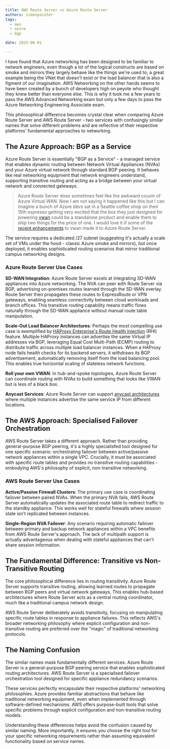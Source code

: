 ```yaml
---
title: AWS Route Server vs Azure Route Server
authors: simonpainter
tags:
  - aws
  - azure
  - bgp

date: 2025-06-01

---
```


I have found that Azure networking has been designed to be familiar to network engineers, even though a lot of the logical constructs are based on smoke and mirrors they largely behave like the things we're used to; a great example being the VNet that doesn't exist or the load balancer that is also a figment of our imagination. AWS Networking on the other hands seems to have been created by a bunch of developers high on peyote who thought they knew better than everyone else. This is why it took me a few years to pass the AWS Advanced Networking exam but only a few days to pass the Azure Networking Engineering Associate exam.
<!-- truncate -->
This philosophical difference becomes crystal clear when comparing Azure Route Server and AWS Route Server - two services with confusingly similar names that solve different problems and are reflective of their respective platforms' fundamental approaches to networking.

## The Azure Approach: BGP as a Service

Azure Route Server is essentially "BGP as a Service" - a managed service that enables dynamic routing between Network Virtual Appliances (NVAs) and your Azure virtual network through standard BGP peering. It behaves like real networking equipment that network engineers understand, supporting transitive routing and acting as a bridge between your virtual network and connected gateways.

> Azure Route Server does sometimes feel like the awkward cousin of Azure Virtual WAN. Now
> I am not saying it happened like this but I can imagine a bunch of Azure devs sat in a
> Seattle coffee shop on their 15th espresso getting very excited that the box they just
> designed for powering [vwan](vwan-hype.md) could be a standalone product and enable them
> to ship two things for the price of one. I would love it if some of the [recent enhancements](https://learn.microsoft.com/en-us/azure/virtual-wan/route-maps-about)
> to vwan made it to Azure Route Server.

The service requires a dedicated /27 subnet (suggesting it's actually a scale set of VMs under the hood - classic Azure smoke and mirrors), but once deployed, it enables sophisticated routing scenarios that mirror traditional campus networking designs.

### Azure Route Server Use Cases

**SD-WAN Integration**: Azure Route Server excels at integrating SD-WAN appliances into Azure networking. The NVA can peer with Route Server via BGP, advertising on-premises routes learned through the SD-WAN overlay. Route Server then propagates these routes to ExpressRoute or VPN gateways, enabling seamless connectivity between cloud workloads and branch offices. This transitive routing capability means traffic flows naturally through the SD-WAN appliance without manual route table manipulation.

**Scale-Out Load Balancer Architectures**: Perhaps the most compelling use case is exemplified by [HAProxy Enterprise's Route Health Injection](https://www.haproxy.com/documentation/haproxy-enterprise/enterprise-modules/route-health-injection/) (RHI) feature. Multiple HAProxy instances can advertise the same Virtual IP addresses via BGP, leveraging Equal Cost Multi-Path (ECMP) routing to distribute traffic across multiple load balancer instances. When a HAProxy node fails health checks for its backend servers, it withdraws its BGP advertisement, automatically removing itself from the load balancing pool. This enables true horizontal scaling of stateless network functions.

**Roll your own VWAN**: In hub-and-spoke topologies, Azure Route Server can coordinate routing with NVAs to build something that looks like VWAN but is less of a black box.

**Anycast Services**: Azure Route Server can support [anycast architectures](anycast-route-server.md) where multiple instances advertise the same service IP from different locations.

## The AWS Approach: Specialised Failover Orchestration

AWS Route Server takes a different approach. Rather than providing general-purpose BGP peering, it's a highly specialisfed tool designed for one specific scenario: orchestrating failover between active/passive network appliances within a single VPC. Crucially, it must be associated with specific route tables and provides no transitive routing capabilities - embodying AWS's philosophy of explicit, non-transitive networking.

### AWS Route Server Use Cases

**Active/Passive Firewall Clusters**: The primary use case is coordinating failover between paired NVAs. When the primary NVA fails, AWS Route Server automatically updates the associated route table to redirect traffic to the standby appliance. This works well for stateful firewalls where session state isn't replicated between instances.

**Single-Region NVA Failover**: Any scenario requiring automatic failover between primary and backup network appliances within a VPC benefits from AWS Route Server's approach. The lack of multipath support is actually advantageous when dealing with stateful appliances that can't share session information.

## The Fundamental Difference: Transitive vs Non-Transitive Routing

The core philosophical difference lies in routing transitivity. Azure Route Server supports transitive routing, allowing learned routes to propagate between BGP peers and virtual network gateways. This enables hub-based architectures where Route Server acts as a central routing coordinator, much like a traditional campus network design.

AWS Route Server deliberately avoids transitivity, focusing on manipulating specific route tables in response to appliance failures. This reflects AWS's broader networking philosophy where explicit configuration and non-transitive routing are preferred over the "magic" of traditional networking protocols.

## The Naming Confusion

The similar names mask fundamentally different services. Azure Route Server is a general-purpose BGP peering service that enables sophisticated routing architectures. AWS Route Server is a specialised failover orchestration tool designed for specific appliance redundancy scenarios.

These services perfectly encapsulate their respective platforms' networking philosophies. Azure provides familiar abstractions that behave like traditional networking equipment, even when implemented through software-defined mechanisms. AWS offers purpose-built tools that solve specific problems through explicit configuration and non-transitive routing models.

Understanding these  differences helps avoid the confusion caused by similar naming. More importantly, it ensures you choose the right tool for your specific networking requirements rather than assuming equivalent functionality based on service names.
